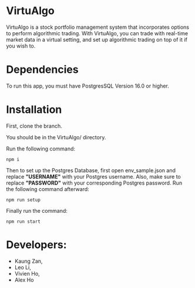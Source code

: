 # VirtuAlgo
VirtuAlgo is a stock portfolio management system that incorporates options to perform algorithmic trading.
With VirtuAlgo, you can trade with real-time market data in a virtual setting, and set up algorithmic trading on top of it if you wish to.

# Dependencies
To run this app, you must have PostgresSQL Version 16.0 or higher.

# Installation
First, clone the branch.

You should be in the VirtuAlgo/ directory.

Run the following command:

```
npm i
```

Then to set up the Postgres Database, first open env_sample.json and replace **"USERNAME"** with your
Postgres username. Also, make sure to replace **"PASSWORD"** with your corresponding Postgres password.
Run the following command afterward:

```
npm run setup
```

Finally run the command:

```
npm run start
```

# Developers:
- Kaung Zan,
- Leo Li,
- Vivien Ho,
- Alex Ho
